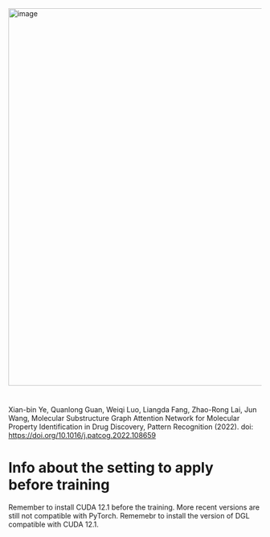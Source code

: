 <img width="750" alt="image" src="https://github.com/leaves520/MSSGAT/assets/61077887/502b0d6d-11ca-400c-9578-85393a13cb33">

# <pattern recognition>
Xian-bin Ye, Quanlong Guan, Weiqi Luo, Liangda Fang, Zhao-Rong Lai, Jun Wang, Molecular Substructure Graph Attention Network for Molecular Property Identification in
Drug Discovery, Pattern Recognition (2022). doi: https://doi.org/10.1016/j.patcog.2022.108659


# Info about the setting to apply before training
Remember to install CUDA 12.1 before the training. More recent versions are still not compatible with PyTorch.
Rememebr to install the version of DGL compatible with CUDA 12.1.